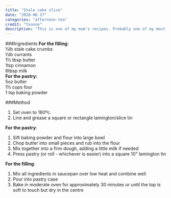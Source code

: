 ```yaml
---
title: "Stale cake slice"
date: "2020-08-17"
categories: "afternoon-tea"
credit: "Yvonne"
description: "This is one of my mum's recipes. Probably one of my most fav baked things of all time; up there with a good eccles cake if you like that kind of thing"
---
```


###Ingredients
__For the filling:__  
½lb stale cake crumbs  
½lb currants  
1½ tbsp butter  
1tsp cinnamon  
6tbsp milk  
__For the pastry:__  
5oz butter  
1½ cups four  
1 tsp baking powder

###Method
1. Set oven to 180ºc. 
2. Line and grease a square or rectangle lamington/slice tin  

__For the pastry__:  
1. Sift baking powder and flour into large bowl
2. Chop butter into small pieces and rub into the flour
3. Mix together into a firm dough, adding a little milk if needed
4. Press pastry (or roll - whichever is easier) into a square 10" lamington tin  

__For the filling__:  
1. Mix all ingredients in saucepan over low heat and combine well
2. Pour into pastry case
3. Bake in moderate oven for approximately 30 minutes or until the top is soft to touch but dry in the centre
